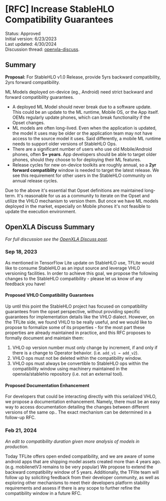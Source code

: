 # [RFC] Increase StableHLO Compatibility Guarantees

Status: Approved<br/>
Initial version: 6/23/2023<br/>
Last updated: 4/30/2024<br/>
Discussion thread: [openxla-discuss][openxla-discuss-post].

## Summary

**Proposal:** For StableHLO v1.0 Release, provide 5yrs backward compatibility,
2yrs forward compatibility.

ML Models deployed on-device (eg., Android) need strict backward and forward
compatibility guarantees.

* A deployed ML Model should never break due to a software update. This could
  be an update to the ML runtime, Mobile OS, or the App itself. OEMs regularly
  update phones, which can break functionality if the Opset changes.
* ML models are often long-lived. Even when the application is updated, the
  model it uses may be older or the application team may not have access to
  the source model it uses. Said differently, a mobile ML runtime needs to
  support older versions of StableHLO Ops.
* There are a significant number of users who use old Mobile/Android phones,
  often **5+ years**. App developers should be able to target older phones,
  should they choose to for deploying their ML features.
* Release cycles for new on-device toolkits are roughly annual, so a
  **2yr forward compatiblity** window is needed to target the latest release. We
  see this requirement for other users in the StableHLO community on annual
  release cycles.

Due to the above it's essential that Opset definitions are maintained long-term.
It's reasonable for us as a community to iterate on the Opset and utilize the
VHLO mechanism to version them. But once we have ML models deployed in the
market, especially on Mobile phones it's not feasible to update the execution
environment.

## OpenXLA Discuss Summary

_For full discussion see the [OpenXLA Discuss post][openxla-discuss-post]._

### Sep 18, 2023

As mentioned in TensorFlow Lite update on StableHLO use, TFLite would like to
consume StableHLO as an input source and leverage VHLO versioning facilities. In
order to achieve this goal, we propose the following changes to the StableHLO
compatibility - please let us know of any feedback you have!

#### Proposed VHLO Compatibility Guarantees

Up until this point the StableHLO project has focused on compatibility
guarantees from the opset perspective, without providing specific guarantees for
implementation details like the VHLO dialect. However, on the TFLite side, we
found VHLO to be really useful, and we would like to propose to formalize some
of its properties - for the most part these properties are already maintained in
practice, and this RFC proposes to formally document and maintain them:

1. VHLO op version number must only change by increment, if and only if there is
a change to Operator behavior. (i.e. `add_v1 → add_v2`).
1. VHLO ops must not be deleted within the compatibility window.
1. VHLO ops must always be convertible to StableHLO ops within the compatibility
window using machinery maintained in the openxla/stablehlo repository (i.e. not
an external tool).

#### Proposed Documentation Enhancement

For developers that could be interacting directly with this serialized VHLO, we
propose a documentation enhancement. Namely, there must be an easy way to access
documentation detailing the changes between different versions of the same op..
The exact mechanism can be determined in a follow-up RFC.

### Feb 21, 2024

_An edit to compatibility duration given more analysis of models in production._

Today TFLite offers open ended compatibility, and we are aware of some android
apps that are shipping model assets created more than 4 years ago. (e.g.
mobilenetV3 remains to be very popular) We propose to extend the backward
compatibility window of 5 years. Additionally, the TFlite team will follow up by
soliciting feedback from their developer community, as well as exploring other
mechanisms to meet their developers platform stability requirements and assess
if there is any scope to further refine the compatibility window in a future
RFC.

[openxla-discuss-post]: https://groups.google.com/a/openxla.org/g/openxla-discuss/c/rfd30zKR9uU/m/khMs-1ZEAAAJ
